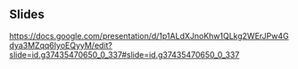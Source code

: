 ## Slides

https://docs.google.com/presentation/d/1p1ALdXJnoKhw1QLkg2WErJPw4Gdya3MZqq6IyoEQyyM/edit?slide=id.g37435470650_0_337#slide=id.g37435470650_0_337
